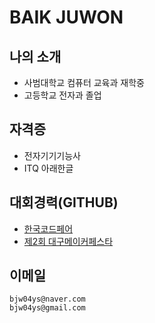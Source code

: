 # BAIK JUWON
## 나의 소개
- 사범대학교 컴퓨터 교육과 재학중
- 고등학교 전자과 졸업

## 자격증
- 전자기기기능사
- ITQ 아래한글

## 대회경력(GITHUB)
- [한국코드페어](https://github.com/BAIKJUWON/codefair2019)
- [제2회 대구메이커페스타](https://github.com/BAIKJUWON/The-2nd-Daegu-Maker-Festa)

## 이메일
    bjw04ys@naver.com
    bjw04ys@gmail.com
